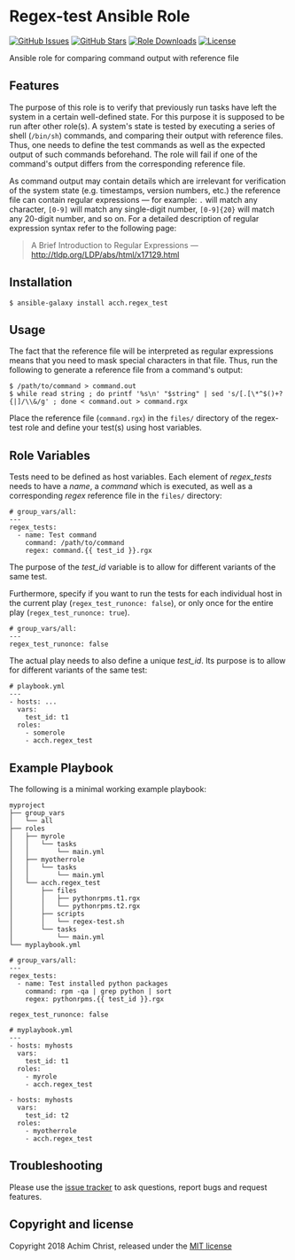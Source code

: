 Regex-test Ansible Role
=======================

[![GitHub Issues](https://img.shields.io/github/issues/acch/ansible-regex-test.svg)](https://github.com/acch/ansible-regex-test/issues) [![GitHub Stars](https://img.shields.io/github/stars/acch/ansible-regex-test.svg?label=github%20%E2%98%85)](https://github.com/acch/ansible-regex-test/) [![Role Downloads](https://img.shields.io/ansible/role/d/29537.svg)](https://galaxy.ansible.com/acch/regex_test) [![License](https://img.shields.io/github/license/acch/ansible-regex-test.svg)](LICENSE)

Ansible role for comparing command output with reference file

Features
--------

The purpose of this role is to verify that previously run tasks have left the system in a certain well-defined state. For this purpose it is supposed to be run after other role(s). A system's state is tested by executing a series of shell (`/bin/sh`) commands, and comparing their output with reference files. Thus, one needs to define the test commands as well as the expected output of such commands beforehand. The role will fail if one of the command's output differs from the corresponding reference file.

As command output may contain details which are irrelevant for verification of the system state (e.g. timestamps, version numbers, etc.) the reference file can contain regular expressions &mdash; for example: `.` will match any character, `[0-9]` will match any single-digit number, `[0-9]{20}` will match any 20-digit number, and so on. For a detailed description of regular expression syntax refer to the following page:

> A Brief Introduction to Regular Expressions &mdash;
> http://tldp.org/LDP/abs/html/x17129.html

Installation
------------

```
$ ansible-galaxy install acch.regex_test
```

Usage
-----

The fact that the reference file will be interpreted as regular expressions means that you need to mask special characters in that file. Thus, run the following to generate a reference file from a command's output:

```
$ /path/to/command > command.out
$ while read string ; do printf '%s\n' "$string" | sed 's/[.[\*^$()+?{|]/\\&/g' ; done < command.out > command.rgx
```

Place the reference file (`command.rgx`) in the `files/` directory of the regex-test role and define your test(s) using host variables.

Role Variables
--------------

Tests need to be defined as host variables. Each element of *regex_tests* needs to have a *name*, a *command* which is executed, as well as a corresponding *regex* reference file in the `files/` directory:

```
# group_vars/all:
---
regex_tests:
  - name: Test command
    command: /path/to/command
    regex: command.{{ test_id }}.rgx
```

The purpose of the *test_id* variable is to allow for different variants of the same test.

Furthermore, specify if you want to run the tests for each individual host in the current play (`regex_test_runonce: false`), or only once for the entire play (`regex_test_runonce: true`).

```
# group_vars/all:
---
regex_test_runonce: false
```

The actual play needs to also define a unique *test_id*. Its purpose is to allow for different variants of the same test:

```
# playbook.yml
---
- hosts: ...
  vars:
    test_id: t1
  roles:
    - somerole
    - acch.regex_test
```

Example Playbook
----------------

The following is a minimal working example playbook:

```
myproject
├── group_vars
│   └── all
├── roles
│   ├── myrole
│   │   └── tasks
│   │       └── main.yml
│   ├── myotherrole
│   │   └── tasks
│   │       └── main.yml
│   └── acch.regex_test
│       ├── files
│       │   ├── pythonrpms.t1.rgx
│       │   └── pythonrpms.t2.rgx
│       ├── scripts
│       │   └── regex-test.sh
│       └── tasks
│           └── main.yml
└── myplaybook.yml
```

```
# group_vars/all:
---
regex_tests:
  - name: Test installed python packages
    command: rpm -qa | grep python | sort
    regex: pythonrpms.{{ test_id }}.rgx

regex_test_runonce: false
```

```
# myplaybook.yml
---
- hosts: myhosts
  vars:
    test_id: t1
  roles:
    - myrole
    - acch.regex_test

- hosts: myhosts
  vars:
    test_id: t2
  roles:
    - myotherrole
    - acch.regex_test
```

Troubleshooting
---------------

Please use the [issue tracker](https://github.com/acch/ansible-regex-test/issues) to ask questions, report bugs and request features.


Copyright and license
---------------------

Copyright 2018 Achim Christ, released under the [MIT license](LICENSE)
